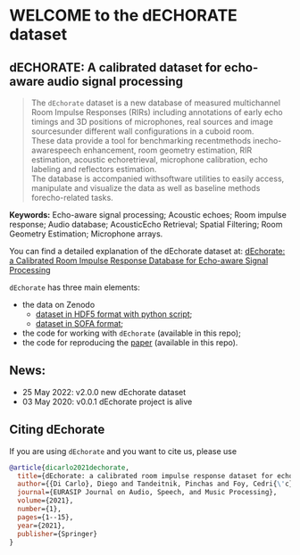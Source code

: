 # WELCOME to the dECHORATE dataset

## dECHORATE: A calibrated dataset for echo-aware audio signal processing

> The `dEchorate` dataset is a new database of measured multichannel Room Impulse Responses (RIRs) including annotations of early echo timings and 3D positions of microphones, real sources and image sourcesunder different wall configurations in a cuboid room.  
> These data provide a tool for benchmarking recentmethods inecho-awarespeech enhancement, room geometry estimation, RIR estimation, acoustic echoretrieval, microphone calibration, echo labeling and reflectors estimation.  
> The database is accompanied withsoftware utilities to easily access, manipulate and visualize the data as well as baseline methods forecho-related tasks.  

**Keywords:** Echo-aware signal processing; Acoustic echoes; Room impulse response; Audio database; AcousticEcho Retrieval; Spatial Filtering; Room Geometry Estimation; Microphone arrays.

You can find a detailed explanation of the dEchorate dataset at:
[dEchorate: a Calibrated Room Impulse Response Database for Echo-aware Signal Processing](https://hal.archives-ouvertes.fr/hal-03207860/)

`dEchorate` has three main elements:
- the data on Zenodo
    - [dataset in HDF5 format with python script](http://zenodo.org/record/6576203);
    - [dataset in SOFA format](http://zenodo.org/record/6580691);
- the code for working with `dEchorate` (available in this repo);
- the code for reproducing the [paper](https://hal.archives-ouvertes.fr/hal-03207860/) (available in this repo).

## News:
- 25 May 2022: v2.0.0 new dEchorate dataset
- 03 May 2020: v0.0.1 dEchorate project is alive

<!-- ## Get the Data
The data is available at [Zenodo](https://zenodo.org/record/6576203).
Please, follow that link to download (part of) the data.
The dataset is available in multiple ways:
- Annotations/labels/metadata: csv file that can be used pandas (Python)
- Only RIRs: numpy matrix `n_samples x n_mics x n_srcs x n_rooms` (~ 6 GB)
- Only Speech: numpy matrix `n_samples x n_mics x n_srcs x n_rooms` (~ 6 GB)
- Raw data: an hdf5 file (~ 75 GB) containig all the raw recording data (chirps, speech/noise sources, babble noise, room tone) -->

## Citing dEchorate

If you are using `dEchorate` and you want to cite us, please use

```BibTex
@article{dicarlo2021dechorate,
  title={dEchorate: a calibrated room impulse response dataset for echo-aware signal processing},
  author={{Di Carlo}, Diego and Tandeitnik, Pinchas and Foy, Cedri{\'c} and Bertin, Nancy and Deleforge, Antoine and Gannot, Sharon},
  journal={EURASIP Journal on Audio, Speech, and Music Processing},
  volume={2021},
  number={1},
  pages={1--15},
  year={2021},
  publisher={Springer}
}
```
